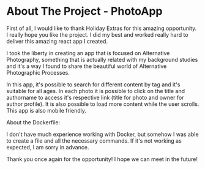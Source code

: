 # About The Project - PhotoApp

First of all, I would like to thank Holiday Extras for this amazing opportunity. I really hope you like the project. I did my best and worked really hard to deliver this amazing react app I created.

I took the liberty in creating an app that is focused on Alternative Photography, something that is actually related with my background studies and it's a way I found to share the beautiful world of Alternative Photographic Processes. 

In this app, it's possible to search for different content by tag and it's suitable for all ages. In each photo it is possible to click on the title and authorname to access it's respective link (title for photo and owner for author profile). It is also possible to load more content while the user scrolls.
This app is also mobile friendly.

About the Dockerfile:

I don't have much experience working with Docker, but somehow I was able to create a file and all the necessary commands. If it's not working as expected, I am sorry in advance. 

Thank you once again for the opportunity! I hope we can meet in the future!